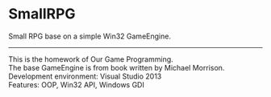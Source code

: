SmallRPG
========

Small RPG base on a simple Win32 GameEngine.  

---

This is the homework of Our Game Programming.  
The base GameEngine is from book <Beginning Game Programming> written by Michael Morrison.  
Development environment: Visual Studio 2013  
Features: OOP, Win32 API, Windows GDI  
